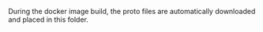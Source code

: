 During the docker image build, the proto files are automatically downloaded and placed in this folder.
